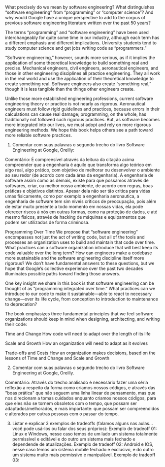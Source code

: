 What precisely do we mean by software engineering? What distinguishes “software engineering” from “programming” or “computer science”? And why would Google have a unique perspective to add to the corpus of previous software engineering literature written over the past 50 years?

The terms “programming” and “software engineering” have been used interchangeably for quite some time in our industry, although each term has a different emphasis and different implications. University students tend to study computer science and get jobs writing code as “programmers.”

“Software engineering,” however, sounds more serious, as if it implies the application of some theoretical knowledge to build something real and precise. Mechanical engineers, civil engineers, aeronautical engineers, and those in other engineering disciplines all practice engineering. They all work in the real world and use the application of their theoretical knowledge to create something real. Software engineers also create “something real,” though it is less tangible than the things other engineers create.

Unlike those more established engineering professions, current software engineering theory or practice is not nearly as rigorous. Aeronautical engineers must follow rigid guidelines and practices, because errors in their calculations can cause real damage; programming, on the whole, has traditionally not followed such rigorous practices. But, as software becomes more integrated into our lives, we must adopt and rely on more rigorous engineering methods. We hope this book helps others see a path toward more reliable software practices.

1. Comentar com suas palavras o segundo trecho do livro Software Engineering at Google, Oreilly:
   
Comentário: É compreesível através da leitura da citação acima compreender que a engenharia é aquilo que transforma algo teórico em algo real, algo prático, com objetivo de melhorar ou desenvolver o ambiente ao seu redor (de acordo com cada área da engenharia). A engenharia de software assim como as demais, existe para que possamos através de softwares, criar, ou melhor nosso ambiente, de acordo com regras, boas práticas e objetivos distintos. Apesar dela não ser tão critica para vidas umas fisicamente, como por exemplo a engenharia aeronautica, a engenharia de software tem sim niveis criticos de preocupação, pois além de estar muito presente a todo momento em nossas vidas, ela pode oferecer riscos à nós em outras formas, como na proteção de dados, e até mesmo fisicos, através de hacking de máquinas e equipamentos que podem ser utilizados de forma criminosa.

Programming Over Time We propose that “software engineering” encompasses not just the act of writing code, but all of the tools and processes an organization uses to build and maintain that code over time. What practices can a software organization introduce that will best keep its code valuable over the long term? How can engineers make a codebase more sustainable and the software engineering discipline itself more rigorous? We don’t have fundamental answers to these questions, but we hope that Google’s collective experience over the past two decades illuminates possible paths toward finding those answers.

One key insight we share in this book is that software engineering can be thought of as “programming integrated over time.” What practices can we introduce to our code to make it sustainable—able to react to necessary change—over its life cycle, from conception to introduction to maintenance to deprecation?

The book emphasizes three fundamental principles that we feel software organizations should keep in mind when designing, architecting, and writing their code:

Time and Change How code will need to adapt over the length of its life

Scale and Growth How an organization will need to adapt as it evolves

Trade-offs and Costs How an organization makes decisions, based on the lessons of Time and Change and Scale and Growth

2. Comentar com suas palavras o segundo trecho do livro Software Engineering at Google, Oreilly.
   
Comentário: Através do trecho analisado é necessário fazer uma séria reflexão a respeito da forma como criamos nossos códigos, e através das "boas prática" que não seguem uma linha linear de pensamento, mas que nos direcionam a tomas cuidados enquanto criamos nossos códigos, para que eles não se tornem obsoletos com o tempo, que possam ser adaptados/melhorados, e mais importante: que possam ser compreendidos e alterados por outras pessoas com o passar do tempo.

3. Listar e explicar 3 exemplos de tradeoffs (falamos alguns nas aulas... você pode usá-los ou falar dos seus próprios):
Exemplo de tradeoff 01: Linux e Windows, nesse caso temos de um lado um sistema totalmente permissivel e editável e do outro um sistema mais fechado e dependende de atualizações.
Exemplo de tradeoff 02: Android e IOS, nesse caso temos um sistema mobile fechado e exclusivo, e do outro um sistema muito mais permissivo e manipulável.
Exemplo de tradeoff 03:
